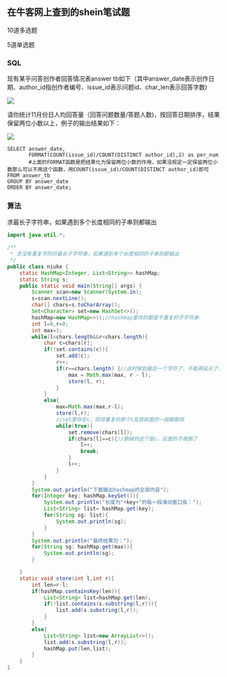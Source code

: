 ## 在牛客网上查到的shein笔试题

10道多选题

5道单选题

### SQL

现有某乎问答创作者回答情况表answer tb如下（其中answer_date表示创作日期、author_id指创作者编号、issue_id表示问题id、char_len表示回答字数) 

![](https://uploadfiles.nowcoder.com/images/20230326/994431508_1679820369229/D2B5CA33BD970F64A6301FA75AE2EB22)

 请你统计11月份日人均回答量（回答问题数量/答题人数)，按回答日期排序，结果保留两位小数以上，例子的输出结果如下： 

![](https://uploadfiles.nowcoder.com/images/20230326/994431508_1679820405813/D2B5CA33BD970F64A6301FA75AE2EB22)

```mysql
SELECT answer_date,
	   FORMAT(COUNT(issue_id)/COUNT(DISTINCT author_id),2) as per_num 
	   #上面的FORMAT函数是把结果化为保留两位小数的作用，如果没规定一定保留两位小数那么可以不用这个函数，用COUNT(issue_id)/COUNT(DISTINCT author_id)即可
FROM answer_tb
GROUP BY answer_date
ORDER BY answer_date;
```



### 算法

 求最长子字符串，如果遇到多个长度相同的子串则都输出 

```java
import java.util.*;

/**
 * 求没有重复字符的最长子字符串，如果遇到多个长度相同的子串则都输出
 */
public class niuke {
    static HashMap<Integer, List<String>> hashMap;
    static String s;
    public static void main(String[] args) {
        Scanner scan=new Scanner(System.in);
        s=scan.nextLine();
        char[] chars=s.toCharArray();
        Set<Character> set=new HashSet<>();
        hashMap=new HashMap<>();//hashmap里存的都是不重复的子字符串
        int l=0,r=0;
        int max=1;
        while(l<chars.length&&r<chars.length){
            char c=chars[r];
            if(!set.contains(c)){
                set.add(c);
                r++;
                if(r==chars.length) {//这时候到最后一个字符了，不能再延长了，所以也要把这个给存了
                    max = Math.max(max, r - l);
                    store(l, r);
                }
            }
            else{
                max=Math.max(max,r-l);
                store(l,r);
                //set里存在c，则将重复的那个c及其前面的一段都删除
                while(true){
                    set.remove(chars[l]);
                    if(chars[l]==c){//删掉的这个是c，后面的不用删了
                        l++;
                        break;
                    }
                    l++;
                }
            }
        }
        System.out.println("下面输出hashmap的全部内容");
        for(Integer key: hashMap.keySet()){
            System.out.println("长度为"+key+"的每一段滑动窗口有：");
            List<String> list= hashMap.get(key);
            for(String sg: list){
                System.out.println(sg);
            }
        }
        System.out.println("最终结果为：");
        for(String sg: hashMap.get(max)){
            System.out.println(sg);
        }

    }
    static void store(int l,int r){
        int len=r-l;
        if(hashMap.containsKey(len)){
            List<String> list=hashMap.get(len);
            if(!list.contains(s.substring(l,r))){
                list.add(s.substring(l,r));
            }
        }
        else{
            List<String> list=new ArrayList<>();
            list.add(s.substring(l,r));
            hashMap.put(len,list);
        }
    }
}

```

